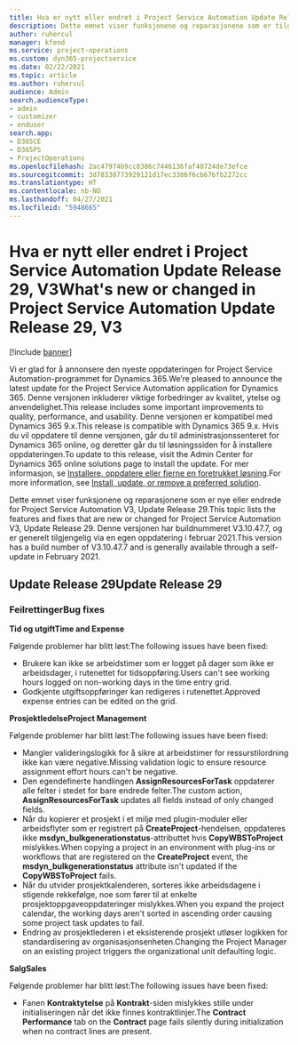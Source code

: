 ```yaml
---
title: Hva er nytt eller endret i Project Service Automation Update Release 29, V3
description: Dette emnet viser funksjonene og reparasjonene som er tilgjengelig i Project Service Automation Update Release 29, V3.
author: ruhercul
manager: kfend
ms.service: project-operations
ms.custom: dyn365-projectservice
ms.date: 02/22/2021
ms.topic: article
ms.author: ruhercul
audience: Admin
search.audienceType:
- admin
- customizer
- enduser
search.app:
- D365CE
- D365PS
- ProjectOperations
ms.openlocfilehash: 2ac47974b9cc8386c7446136faf48724de73efce
ms.sourcegitcommit: 3d78338773929121d17ec3386f6cb67bfb2272cc
ms.translationtype: HT
ms.contentlocale: nb-NO
ms.lasthandoff: 04/27/2021
ms.locfileid: "5948665"
---
```

# <a name="whats-new-or-changed-in-project-service-automation-update-release-29-v3"></a><span data-ttu-id="bde1b-103">Hva er nytt eller endret i Project Service Automation Update Release 29, V3</span><span class="sxs-lookup"><span data-stu-id="bde1b-103">What's new or changed in Project Service Automation Update Release 29, V3</span></span>

[!include [banner](../includes/psa-now-project-operations.md)]

<span data-ttu-id="bde1b-104">Vi er glad for å annonsere den nyeste oppdateringen for Project Service Automation-programmet for Dynamics 365.</span><span class="sxs-lookup"><span data-stu-id="bde1b-104">We’re pleased to announce the latest update for the Project Service Automation application for Dynamics 365.</span></span> <span data-ttu-id="bde1b-105">Denne versjonen inkluderer viktige forbedringer av kvalitet, ytelse og anvendelighet.</span><span class="sxs-lookup"><span data-stu-id="bde1b-105">This release includes some important improvements to quality, performance, and usability.</span></span> <span data-ttu-id="bde1b-106">Denne versjonen er kompatibel med Dynamics 365 9.x.</span><span class="sxs-lookup"><span data-stu-id="bde1b-106">This release is compatible with Dynamics 365 9.x.</span></span> <span data-ttu-id="bde1b-107">Hvis du vil oppdatere til denne versjonen, går du til administrasjonssenteret for Dynamics 365 online, og deretter går du til løsningssiden for å installere oppdateringen.</span><span class="sxs-lookup"><span data-stu-id="bde1b-107">To update to this release, visit the Admin Center for Dynamics 365 online solutions page to install the update.</span></span> <span data-ttu-id="bde1b-108">For mer informasjon, se [Installere, oppdatere eller fjerne en foretrukket løsning](/power-platform/admin/install-remove-preferred-solution).</span><span class="sxs-lookup"><span data-stu-id="bde1b-108">For more information, see [Install, update, or remove a preferred solution](/power-platform/admin/install-remove-preferred-solution).</span></span>

<span data-ttu-id="bde1b-109">Dette emnet viser funksjonene og reparasjonene som er nye eller endrede for Project Service Automation V3, Update Release 29.</span><span class="sxs-lookup"><span data-stu-id="bde1b-109">This topic lists the features and fixes that are new or changed for Project Service Automation V3, Update Release 29.</span></span> <span data-ttu-id="bde1b-110">Denne versjonen har buildnummeret V3.10.47.7, og er generelt tilgjengelig via en egen oppdatering i februar 2021.</span><span class="sxs-lookup"><span data-stu-id="bde1b-110">This version has a build number of V3.10.47.7 and is generally available through a self-update in February 2021.</span></span>

## <a name="update-release-29"></a><span data-ttu-id="bde1b-111">Update Release 29</span><span class="sxs-lookup"><span data-stu-id="bde1b-111">Update Release 29</span></span>

### <a name="bug-fixes"></a><span data-ttu-id="bde1b-112">Feilrettinger</span><span class="sxs-lookup"><span data-stu-id="bde1b-112">Bug fixes</span></span>

<span data-ttu-id="bde1b-113">**Tid og utgift**</span><span class="sxs-lookup"><span data-stu-id="bde1b-113">**Time and Expense**</span></span>

<span data-ttu-id="bde1b-114">Følgende problemer har blitt løst:</span><span class="sxs-lookup"><span data-stu-id="bde1b-114">The following issues have been fixed:</span></span>

- <span data-ttu-id="bde1b-115">Brukere kan ikke se arbeidstimer som er logget på dager som ikke er arbeidsdager, i rutenettet for tidsoppføring.</span><span class="sxs-lookup"><span data-stu-id="bde1b-115">Users can't see working hours logged on non-working days in the time entry grid.</span></span>
- <span data-ttu-id="bde1b-116">Godkjente utgiftsoppføringer kan redigeres i rutenettet.</span><span class="sxs-lookup"><span data-stu-id="bde1b-116">Approved expense entries can be edited on the grid.</span></span>

<span data-ttu-id="bde1b-117">**Prosjektledelse**</span><span class="sxs-lookup"><span data-stu-id="bde1b-117">**Project Management**</span></span>

<span data-ttu-id="bde1b-118">Følgende problemer har blitt løst:</span><span class="sxs-lookup"><span data-stu-id="bde1b-118">The following issues have been fixed:</span></span>

- <span data-ttu-id="bde1b-119">Mangler valideringslogikk for å sikre at arbeidstimer for ressurstilordning ikke kan være negative.</span><span class="sxs-lookup"><span data-stu-id="bde1b-119">Missing validation logic to ensure resource assignment effort hours can't be negative.</span></span>
- <span data-ttu-id="bde1b-120">Den egendefinerte handlingen **AssignResourcesForTask** oppdaterer alle felter i stedet for bare endrede felter.</span><span class="sxs-lookup"><span data-stu-id="bde1b-120">The custom action, **AssignResourcesForTask** updates all fields instead of only changed fields.</span></span>
- <span data-ttu-id="bde1b-121">Når du kopierer et prosjekt i et miljø med plugin-moduler eller arbeidsflyter som er registrert på **CreateProject**-hendelsen, oppdateres ikke **msdyn_bulkgenerationstatus**-attributtet hvis **CopyWBSToProject** mislykkes.</span><span class="sxs-lookup"><span data-stu-id="bde1b-121">When copying a project in an environment with plug-ins or workflows that are registered on the **CreateProject** event, the **msdyn_bulkgenerationstatus** attribute isn't updated if the **CopyWBSToProject** fails.</span></span>
- <span data-ttu-id="bde1b-122">Når du utvider prosjektkalenderen, sorteres ikke arbeidsdagene i stigende rekkefølge, noe som fører til at enkelte prosjektoppgaveoppdateringer mislykkes.</span><span class="sxs-lookup"><span data-stu-id="bde1b-122">When you expand the project calendar, the working days aren't sorted in ascending order causing some project task updates to fail.</span></span>
- <span data-ttu-id="bde1b-123">Endring av prosjektlederen i et eksisterende prosjekt utløser logikken for standardisering av organisasjonsenheten.</span><span class="sxs-lookup"><span data-stu-id="bde1b-123">Changing the Project Manager on an existing project triggers the organizational unit defaulting logic.</span></span>

<span data-ttu-id="bde1b-124">**Salg**</span><span class="sxs-lookup"><span data-stu-id="bde1b-124">**Sales**</span></span>

<span data-ttu-id="bde1b-125">Følgende problemer har blitt løst:</span><span class="sxs-lookup"><span data-stu-id="bde1b-125">The following issues have been fixed:</span></span>

- <span data-ttu-id="bde1b-126">Fanen **Kontraktytelse** på **Kontrakt**-siden mislykkes stille under initialiseringen når det ikke finnes kontraktlinjer.</span><span class="sxs-lookup"><span data-stu-id="bde1b-126">The **Contract Performance** tab on the **Contract** page fails silently during initialization when no contract lines are present.</span></span>